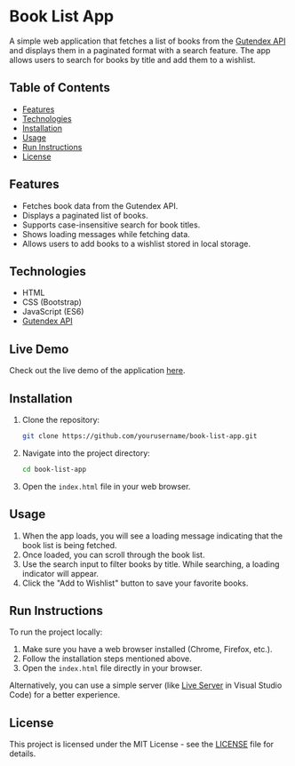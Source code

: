
# Book List App

A simple web application that fetches a list of books from the [Gutendex API](https://gutendex.com/) and displays them in a paginated format with a search feature. The app allows users to search for books by title and add them to a wishlist.


## Table of Contents

- [Features](#features)
- [Technologies](#technologies)
- [Installation](#installation)
- [Usage](#usage)
- [Run Instructions](#run-instructions)
- [License](#license)

## Features

- Fetches book data from the Gutendex API.
- Displays a paginated list of books.
- Supports case-insensitive search for book titles.
- Shows loading messages while fetching data.
- Allows users to add books to a wishlist stored in local storage.

## Technologies

- HTML
- CSS (Bootstrap)
- JavaScript (ES6)
- [Gutendex API](https://gutendex.com/)

## Live Demo

Check out the live demo of the application [here](https://your-live-demo-link.com).

## Installation

1. Clone the repository:
   ```bash
   git clone https://github.com/yourusername/book-list-app.git
   ```
   
2. Navigate into the project directory:
   ```bash
   cd book-list-app
   ```

3. Open the `index.html` file in your web browser.

## Usage

1. When the app loads, you will see a loading message indicating that the book list is being fetched.
2. Once loaded, you can scroll through the book list. 
3. Use the search input to filter books by title. While searching, a loading indicator will appear.
4. Click the "Add to Wishlist" button to save your favorite books.

## Run Instructions

To run the project locally:

1. Make sure you have a web browser installed (Chrome, Firefox, etc.).
2. Follow the installation steps mentioned above.
3. Open the `index.html` file directly in your browser.

Alternatively, you can use a simple server (like [Live Server](https://marketplace.visualstudio.com/items?itemName=ritwickdey.LiveServer) in Visual Studio Code) for a better experience.

## License

This project is licensed under the MIT License - see the [LICENSE](LICENSE) file for details.



